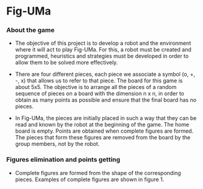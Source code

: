 # Fig-UMa

### About the game

- The objective of this project is to develop a robot and the environment where it will act to play Fig-UMa. For this, a robot must be created and programmed, heuristics and strategies must be developed in order to allow them to be solved more effectively.

- There are four different pieces, each piece we associate a symbol (o, +, -, x) that allows us to refer to that piece. The board for this game is about 5x5. The objective is to arrange all the pieces of a random sequence of pieces on a board with the dimension n x n, in order to obtain as many points as possible and ensure that the final board has no pieces.

- In Fig-UMa, the pieces are initially placed in such a way that they can be read and known by the robot at the beginning of the game. The home board is empty. Points are obtained when complete figures are formed. The pieces that form these figures are removed from the board by the group members, not by the robot.

### Figures elimination and points getting

- Complete figures are formed from the shape of the corresponding pieces. Examples of complete figures are shown in figure 1.
